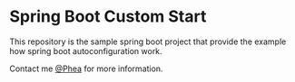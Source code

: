# Spring Boot Custom Start

This repository is the sample spring boot project that provide the example how spring boot autoconfiguration work.

Contact me [@Phea](https://bitbucket.org/phea_soy_kh/) for more information.
